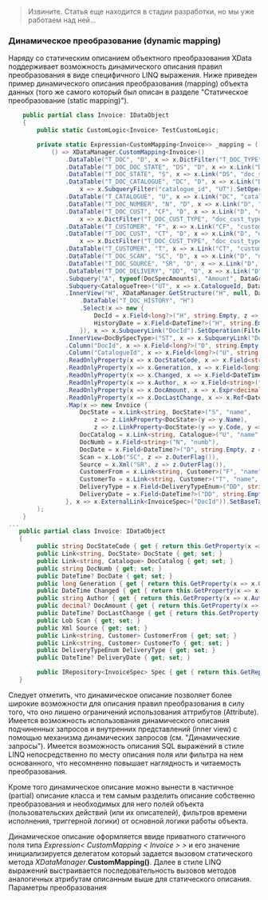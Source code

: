 >Извините. Статья еще находится в стадии разработки, но мы уже работаем над ней...

### Динамическое преобразование (dynamic mapping)
Наряду со статическим описанием объектного преобразования XData поддерживает возможность динамического описания правил преобразования в виде специфичного LINQ выражения. Ниже приведен пример динамического описания преобразования (mapping) объекта данных (того же самого который был описан в разделе "Статическое преобразование (static mapping)").
```csharp
    public partial class Invoice: IDataObject
	{
        public static CustomLogic<Invoice> TestCustomLogic;

        private static Expression<CustomMapping<Invoice>> _mapping = (
            () => XDataManager.CustomMapping<Invoice>()
                .DataTable("T_DOC", "D", x => x.DictFilter("T_DOC_TYPE", "doc_type_id", "code", "INVOICE"))
                .DataTable("T_DOC_DOC_STATE", "DS", "D", x => x.Link("D", "doc_id"))
                .DataTable("T_DOC_STATE", "S", x => x.Link("DS", "doc_state_id"))
                .DataTable("T_DOC_CATALOGUE", "DC", "D", x => x.Link("D", "doc_id"), 
                    x => x.SubqueryFilter("catalogue_id", "UT").SetOperation(FilterOperation.In))
                .DataTable("T_CATALOGUE", "U", x => x.Link("DC", "catalogue_id"))
                .DataTable("T_DOC_NUMBER", "N", "D", x => x.Link("D", "doc_id"))
                .DataTable("T_DOC_CUST", "CF", "D", x => x.Link("D", "doc_id"), 
                    x => x.DictFilter("T_DOC_CUST_TYPE", "doc_cust_type_id", "code", "FROM"))
                .DataTable("T_CUSTOMER", "F", x => x.Link("CF", "customer_id"))
                .DataTable("T_DOC_CUST", "CT", "D", x => x.Link("D", "doc_id"), 
                    x => x.DictFilter("T_DOC_CUST_TYPE", "doc_cust_type_id", "code", "TO"))
                .DataTable("T_CUSTOMER", "T", x => x.Link("CT", "customer_id"))
                .DataTable("T_DOC_SCAN", "SC", "D", x => x.Link("D", "doc_id").SetOperation(FilterOperation.OuterJoin))
                .DataTable("T_DOC_SOURCE", "SR", "D", x => x.Link("D", "doc_id").SetOperation(FilterOperation.OuterJoin))
                .DataTable("T_DOC_DELIVERY", "DD", "D", x => x.Link("D", "doc_id").SetOperation(FilterOperation.OuterJoin))
                .Subquery("A", typeof(DocSpecAmounts), "Amount", DataGrouping.Sum, x => x.SubqueryLink("DocId"))
                .Subquery<CatalogueTree>("UT", x => x.CatalogueId, DataGrouping.None)
                .InnerView("H", XDataManager.GetStructure("H", null, DataStructureFlag.Grouping, new Variable[0])
                    .DataTable("T_DOC_HISTORY", "H")
                    .Select(x => new {
                        DocId = x.Field<long?>("H", string.Empty, z => z.Group(DataGrouping.None)),
                        HistoryDate = x.Field<DateTime?>("H", string.Empty, z => z.Group(DataGrouping.Max))
                    }), x => x.SubqueryLink("DocId").SetOperation(FilterOperation.OuterJoin))
                .InnerView<DocBySpecType>("ST", x => x.SubqueryLink("DocId"))
                .Column("DocId", x => x.Field<long?>("D", string.Empty, z => z.Key(), z => z.Default(DefaultType.AutoIncrement)))
                .Column("CatalogueId", x => x.Field<long?>("U", string.Empty))
                .ReadOnlyProperty(x => x.DocStateCode, x => x.Field<string>("S", "code"))
                .ReadOnlyProperty(x => x.Generation, x => x.Field<long>("D", string.Empty, z => z.ConcurrencyToken(), z => z.Default(DefaultType.AutoIncrement)))
                .ReadOnlyProperty(x => x.Changed, x => x.Field<DateTime>("D", string.Empty, z => z.Default(DefaultType.CurrentDateTime, true)))
                .ReadOnlyProperty(x => x.Author, x => x.Field<string>("D", string.Empty, z => z.Default(DefaultType.UserName, true)))
                .ReadOnlyProperty(x => x.DocAmount, x => x.Expr<decimal?>(null, DataExpressionType.SubQuery, "A", DbType.Decimal, z => z.Size(17, 5)))
                .ReadOnlyProperty(x => x.DocLastChange, x => x.Ref<DateTime?>("H", "HistoryDate"))
                .Map(x => new Invoice {
                    DocState = x.Link<string, DocState>("S", "name",
                        z => z.LinkProperty<DocState>(y => y.Name),
                        z => z.LinkProperty<DocState>(y => y.Code, y => y.DocStateCode)),
                    DocCatalog = x.Link<string, Catalogue>("U", "name", z => z.LinkProperty<Catalogue>(y => y.Name)),
                    DocNumb = x.Field<string>("N", "numb"),
                    DocDate = x.Field<DateTime?>("D", string.Empty, z => z.Default(DefaultType.CurrentDate)),
                    Scan = x.Lob("SC", z => z.OuterFlag()),
                    Source = x.Xml("SR", z => z.OuterFlag()),
                    CustomerFrom = x.Link<string, Customer>("F", "name", z => z.LinkProperty<Customer>(y => y.Name)),
                    CustomerTo = x.Link<string, Customer>("T", "name", z => z.LinkProperty<Customer>(y => y.Name)),
                    DeliveryType = x.Field<DeliveryTypeEnum>("DD", string.Empty),
                    DeliveryDate = x.Field<DateTime?>("DD", string.Empty, z => z.Default(DefaultType.CurrentDate))
                }, x => x.ExternalLink<InvoiceSpec>("DocId")).SetBaseTable("D").SetLogicAssembly("XDataObjectTest")
        );
	}
...    
   public partial class Invoice: IDataObject
   {
        public string DocStateCode { get { return this.GetProperty(x => x.DocStateCode); } }
        public Link<string, DocState> DocState { get; set; }
        public Link<string, Catalogue> DocCatalog { get; set; }
        public string DocNumb { get; set; }
        public DateTime? DocDate { get; set; }
        public long Generation { get { return this.GetProperty(x => x.Generation); } }
        public DateTime Changed { get { return this.GetProperty(x => x.Changed); } }
        public string Author { get { return this.GetProperty(x => x.Author); } }
        public decimal? DocAmount { get { return this.GetProperty(x => x.DocAmount); } }
        public DateTime? DocLastChange { get { return this.GetProperty(x => x.DocLastChange); } }
        public Lob Scan { get; set; }
        public Xml Source { get; set; }
        public Link<string, Customer> CustomerFrom { get; set; }
        public Link<string, Customer> CustomerTo { get; set; }
        public DeliveryTypeEnum DeliveryType { get; set; }
        public DateTime? DeliveryDate { get; set; }

	    public IRepository<InvoiceSpec> Spec { get { return this.GetRepository().GetChild<InvoiceSpec>(); } }
   }
```
Следует отметить, что динамическое описание позволяет более широкие возможности для описания правил преобразования в силу того, что оно лишено ограничений использования аттрибутов (Attribute). Имеется возможность использования динамического описания подчиненных запросов и внутренних представлений (inner view) с помощью механизма динамических запросов (см. "Динамические запросы"). Имеется возможность описания SQL выражений в стиле LINQ непосредственно по месту описания поля или фильтра на нем основанного, что несомненно повышает наглядность и читаемость преобразования.

Кроме того динамическое описание можно вынести в частичное (partial) описание класса и тем самым разделить описание собственно преобразования и необходимых для него полей объекта (пользовательских действий (или их описателей), фильтров времени исполнения, триггерной логики) от основной логики работы объекта.

Динамическое описание оформляется ввиде приватного статичного поля типа *Expression< CustomMapping < Invoice > >* и его значение инициализируется делегатом который задается вызовом статического метода *XDataManager*.**CustomMapping<Invoice>()**. Далее в стиле LINQ выражений выстраивается последовательность вызовов методов аналогичных атрибутам описанным выше для статического описания. Параметры преобразования 
